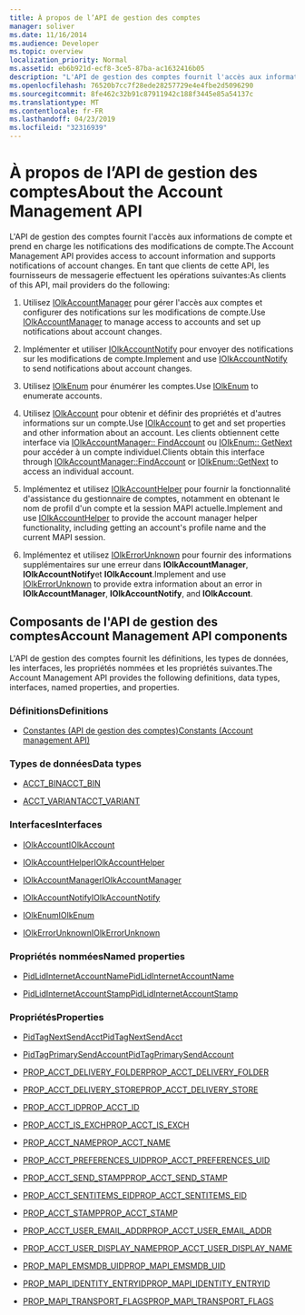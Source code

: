 ```yaml
---
title: À propos de l’API de gestion des comptes
manager: soliver
ms.date: 11/16/2014
ms.audience: Developer
ms.topic: overview
localization_priority: Normal
ms.assetid: eb6b921d-ecf8-3ce5-87ba-ac1632416b05
description: "L'API de gestion des comptes fournit l'accès aux informations de compte et prend en charge les notifications des modifications de compte. En tant que clients de cette API, les fournisseurs de messagerie effectuent les opérations suivantes:"
ms.openlocfilehash: 76520b7cc7f28ede28257729e4e4fbe2d5096290
ms.sourcegitcommit: 8fe462c32b91c87911942c188f3445e85a54137c
ms.translationtype: MT
ms.contentlocale: fr-FR
ms.lasthandoff: 04/23/2019
ms.locfileid: "32316939"
---
```

# <a name="about-the-account-management-api"></a><span data-ttu-id="8907f-104">À propos de l’API de gestion des comptes</span><span class="sxs-lookup"><span data-stu-id="8907f-104">About the Account Management API</span></span>

<span data-ttu-id="8907f-105">L'API de gestion des comptes fournit l'accès aux informations de compte et prend en charge les notifications des modifications de compte.</span><span class="sxs-lookup"><span data-stu-id="8907f-105">The Account Management API provides access to account information and supports notifications of account changes.</span></span> <span data-ttu-id="8907f-106">En tant que clients de cette API, les fournisseurs de messagerie effectuent les opérations suivantes:</span><span class="sxs-lookup"><span data-stu-id="8907f-106">As clients of this API, mail providers do the following:</span></span>
  
1. <span data-ttu-id="8907f-107">Utilisez [IOlkAccountManager](iolkaccountmanager.md) pour gérer l'accès aux comptes et configurer des notifications sur les modifications de compte.</span><span class="sxs-lookup"><span data-stu-id="8907f-107">Use [IOlkAccountManager](iolkaccountmanager.md) to manage access to accounts and set up notifications about account changes.</span></span> 
    
2. <span data-ttu-id="8907f-108">Implémenter et utiliser [IOlkAccountNotify](iolkaccountnotify.md) pour envoyer des notifications sur les modifications de compte.</span><span class="sxs-lookup"><span data-stu-id="8907f-108">Implement and use [IOlkAccountNotify](iolkaccountnotify.md) to send notifications about account changes.</span></span> 
    
3. <span data-ttu-id="8907f-109">Utilisez [IOlkEnum](iolkenum.md) pour énumérer les comptes.</span><span class="sxs-lookup"><span data-stu-id="8907f-109">Use [IOlkEnum](iolkenum.md) to enumerate accounts.</span></span> 
    
4. <span data-ttu-id="8907f-110">Utilisez [IOlkAccount](iolkaccount.md) pour obtenir et définir des propriétés et d'autres informations sur un compte.</span><span class="sxs-lookup"><span data-stu-id="8907f-110">Use [IOlkAccount](iolkaccount.md) to get and set properties and other information about an account.</span></span> <span data-ttu-id="8907f-111">Les clients obtiennent cette interface via [IOlkAccountManager:: FindAccount](iolkaccountmanager-findaccount.md) ou [IOlkEnum:: GetNext](iolkenum-getnext.md) pour accéder à un compte individuel.</span><span class="sxs-lookup"><span data-stu-id="8907f-111">Clients obtain this interface through [IOlkAccountManager::FindAccount](iolkaccountmanager-findaccount.md) or [IOlkEnum::GetNext](iolkenum-getnext.md) to access an individual account.</span></span> 
    
5. <span data-ttu-id="8907f-112">Implémentez et utilisez [IOlkAccountHelper](iolkaccounthelper.md) pour fournir la fonctionnalité d'assistance du gestionnaire de comptes, notamment en obtenant le nom de profil d'un compte et la session MAPI actuelle.</span><span class="sxs-lookup"><span data-stu-id="8907f-112">Implement and use [IOlkAccountHelper](iolkaccounthelper.md) to provide the account manager helper functionality, including getting an account's profile name and the current MAPI session.</span></span> 
    
6. <span data-ttu-id="8907f-113">Implémentez et utilisez [IOlkErrorUnknown](iolkerrorunknown.md) pour fournir des informations supplémentaires sur une erreur dans **IOlkAccountManager**, **IOlkAccountNotify**et **IOlkAccount**.</span><span class="sxs-lookup"><span data-stu-id="8907f-113">Implement and use [IOlkErrorUnknown](iolkerrorunknown.md) to provide extra information about an error in **IOlkAccountManager**, **IOlkAccountNotify**, and **IOlkAccount**.</span></span> 

##  <a name="account-management-api-components"></a><span data-ttu-id="8907f-114">Composants de l'API de gestion des comptes</span><span class="sxs-lookup"><span data-stu-id="8907f-114">Account Management API components</span></span>

<span data-ttu-id="8907f-115">L'API de gestion des comptes fournit les définitions, les types de données, les interfaces, les propriétés nommées et les propriétés suivantes.</span><span class="sxs-lookup"><span data-stu-id="8907f-115">The Account Management API provides the following definitions, data types, interfaces, named properties, and properties.</span></span>
  
### <a name="definitions"></a><span data-ttu-id="8907f-116">Définitions</span><span class="sxs-lookup"><span data-stu-id="8907f-116">Definitions</span></span>
  
- [<span data-ttu-id="8907f-117">Constantes (API de gestion des comptes)</span><span class="sxs-lookup"><span data-stu-id="8907f-117">Constants (Account management API)</span></span>](constants-account-management-api.md)
    
### <a name="data-types"></a><span data-ttu-id="8907f-118">Types de données</span><span class="sxs-lookup"><span data-stu-id="8907f-118">Data types</span></span>
  
- [<span data-ttu-id="8907f-119">ACCT_BIN</span><span class="sxs-lookup"><span data-stu-id="8907f-119">ACCT_BIN</span></span>](acct_bin.md)
    
- [<span data-ttu-id="8907f-120">ACCT_VARIANT</span><span class="sxs-lookup"><span data-stu-id="8907f-120">ACCT_VARIANT</span></span>](acct_variant.md)
    
### <a name="interfaces"></a><span data-ttu-id="8907f-121">Interfaces</span><span class="sxs-lookup"><span data-stu-id="8907f-121">Interfaces</span></span>
  
- [<span data-ttu-id="8907f-122">IOlkAccount</span><span class="sxs-lookup"><span data-stu-id="8907f-122">IOlkAccount</span></span>](iolkaccount.md)
    
- [<span data-ttu-id="8907f-123">IOlkAccountHelper</span><span class="sxs-lookup"><span data-stu-id="8907f-123">IOlkAccountHelper</span></span>](iolkaccounthelper.md)
    
- [<span data-ttu-id="8907f-124">IOlkAccountManager</span><span class="sxs-lookup"><span data-stu-id="8907f-124">IOlkAccountManager</span></span>](iolkaccountmanager.md)
    
- [<span data-ttu-id="8907f-125">IOlkAccountNotify</span><span class="sxs-lookup"><span data-stu-id="8907f-125">IOlkAccountNotify</span></span>](iolkaccountnotify.md)
    
- [<span data-ttu-id="8907f-126">IOlkEnum</span><span class="sxs-lookup"><span data-stu-id="8907f-126">IOlkEnum</span></span>](iolkenum.md)
    
- [<span data-ttu-id="8907f-127">IOlkErrorUnknown</span><span class="sxs-lookup"><span data-stu-id="8907f-127">IOlkErrorUnknown</span></span>](iolkerrorunknown.md)
    
### <a name="named-properties"></a><span data-ttu-id="8907f-128">Propriétés nommées</span><span class="sxs-lookup"><span data-stu-id="8907f-128">Named properties</span></span>
  
- [<span data-ttu-id="8907f-129">PidLidInternetAccountName</span><span class="sxs-lookup"><span data-stu-id="8907f-129">PidLidInternetAccountName</span></span>](pidlidinternetaccountname.md)
    
- [<span data-ttu-id="8907f-130">PidLidInternetAccountStamp</span><span class="sxs-lookup"><span data-stu-id="8907f-130">PidLidInternetAccountStamp</span></span>](pidlidinternetaccountstamp.md)
    
### <a name="properties"></a><span data-ttu-id="8907f-131">Propriétés</span><span class="sxs-lookup"><span data-stu-id="8907f-131">Properties</span></span>
  
- [<span data-ttu-id="8907f-132">PidTagNextSendAcct</span><span class="sxs-lookup"><span data-stu-id="8907f-132">PidTagNextSendAcct</span></span>](pidtagnextsendacct.md)
    
- [<span data-ttu-id="8907f-133">PidTagPrimarySendAccount</span><span class="sxs-lookup"><span data-stu-id="8907f-133">PidTagPrimarySendAccount</span></span>](pidtagprimarysendaccount.md)
    
- [<span data-ttu-id="8907f-134">PROP_ACCT_DELIVERY_FOLDER</span><span class="sxs-lookup"><span data-stu-id="8907f-134">PROP_ACCT_DELIVERY_FOLDER</span></span>](prop_acct_delivery_folder.md)
    
- [<span data-ttu-id="8907f-135">PROP_ACCT_DELIVERY_STORE</span><span class="sxs-lookup"><span data-stu-id="8907f-135">PROP_ACCT_DELIVERY_STORE</span></span>](prop_acct_delivery_store.md)
    
- [<span data-ttu-id="8907f-136">PROP_ACCT_ID</span><span class="sxs-lookup"><span data-stu-id="8907f-136">PROP_ACCT_ID</span></span>](prop_acct_id.md)
    
- [<span data-ttu-id="8907f-137">PROP_ACCT_IS_EXCH</span><span class="sxs-lookup"><span data-stu-id="8907f-137">PROP_ACCT_IS_EXCH</span></span>](prop_acct_is_exch.md)
    
- [<span data-ttu-id="8907f-138">PROP_ACCT_NAME</span><span class="sxs-lookup"><span data-stu-id="8907f-138">PROP_ACCT_NAME</span></span>](prop_acct_name.md)
    
- [<span data-ttu-id="8907f-139">PROP_ACCT_PREFERENCES_UID</span><span class="sxs-lookup"><span data-stu-id="8907f-139">PROP_ACCT_PREFERENCES_UID</span></span>](prop_acct_preferences_uid.md)
    
- [<span data-ttu-id="8907f-140">PROP_ACCT_SEND_STAMP</span><span class="sxs-lookup"><span data-stu-id="8907f-140">PROP_ACCT_SEND_STAMP</span></span>](prop_acct_send_stamp.md)
    
- [<span data-ttu-id="8907f-141">PROP_ACCT_SENTITEMS_EID</span><span class="sxs-lookup"><span data-stu-id="8907f-141">PROP_ACCT_SENTITEMS_EID</span></span>](prop_acct_sentitems_eid.md)
    
- [<span data-ttu-id="8907f-142">PROP_ACCT_STAMP</span><span class="sxs-lookup"><span data-stu-id="8907f-142">PROP_ACCT_STAMP</span></span>](prop_acct_stamp.md)
    
- [<span data-ttu-id="8907f-143">PROP_ACCT_USER_EMAIL_ADDR</span><span class="sxs-lookup"><span data-stu-id="8907f-143">PROP_ACCT_USER_EMAIL_ADDR</span></span>](prop_acct_user_email_addr.md)
    
- [<span data-ttu-id="8907f-144">PROP_ACCT_USER_DISPLAY_NAME</span><span class="sxs-lookup"><span data-stu-id="8907f-144">PROP_ACCT_USER_DISPLAY_NAME</span></span>](prop_acct_user_display_name.md)
    
- [<span data-ttu-id="8907f-145">PROP_MAPI_EMSMDB_UID</span><span class="sxs-lookup"><span data-stu-id="8907f-145">PROP_MAPI_EMSMDB_UID</span></span>](prop_mapi_emsmdb_uid.md)
    
- [<span data-ttu-id="8907f-146">PROP_MAPI_IDENTITY_ENTRYID</span><span class="sxs-lookup"><span data-stu-id="8907f-146">PROP_MAPI_IDENTITY_ENTRYID</span></span>](prop_mapi_identity_entryid.md)
    
- [<span data-ttu-id="8907f-147">PROP_MAPI_TRANSPORT_FLAGS</span><span class="sxs-lookup"><span data-stu-id="8907f-147">PROP_MAPI_TRANSPORT_FLAGS</span></span>](prop_mapi_transport_flags.md)
    

